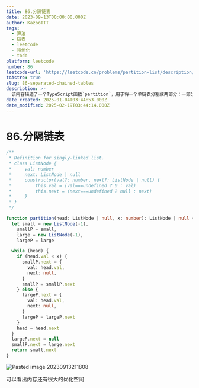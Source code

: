 ```yaml
---
title: 86.分隔链表
date: 2023-09-13T00:00:00.000Z
author: KazooTTT
tags:
  - 算法
  - 链表
  - leetcode
  - 待优化
  - todo
platform: leetcode
number: 86
leetcode-url: 'https://leetcode.cn/problems/partition-list/description/'
toAstro: true
slug: 86-separated-chained-tables
description: >-
  该内容描述了一个TypeScript函数`partition`，用于将一个单链表分割成两部分：一部分包含所有小于给定值x的节点，另一部分包含所有大于或等于x的节点。函数首先创建两个新的链表头节点`small`和`large`，分别用于存储小于x和大于等于x的节点。通过遍历原链表，将节点值小于x的节点添加到`small`链表，将节点值大于等于x的节点添加到`large`链表。最后，将`large`链表连接到`small`链表的尾部，并返回`small`链表的头节点。此方法在内存使用上还有优化空间。
date_created: 2025-01-04T03:44:53.000Z
date_modified: 2025-02-19T03:44:14.000Z
---
```


# 86.分隔链表

```typescript
/**
 * Definition for singly-linked list.
 * class ListNode {
 *     val: number
 *     next: ListNode | null
 *     constructor(val?: number, next?: ListNode | null) {
 *         this.val = (val===undefined ? 0 : val)
 *         this.next = (next===undefined ? null : next)
 *     }
 * }
 */

function partition(head: ListNode | null, x: number): ListNode | null {
  let small = new ListNode(-1),
    smallP = small,
    large = new ListNode(-1),
    largeP = large

  while (head) {
    if (head.val < x) {
      smallP.next = {
        val: head.val,
        next: null,
      }
      smallP = smallP.next
    } else {
      largeP.next = {
        val: head.val,
        next: null,
      }
      largeP = largeP.next
    }
    head = head.next
  }
  largeP.next = null
  smallP.next = large.next
  return small.next
}
```

![Pasted image 20230913211808](<https://pictures.kazoottt.top/2024/10/20241017-31a8a6fcff29819c944e3716bb8f1979.png>)

可以看出内存还有很大的优化空间
